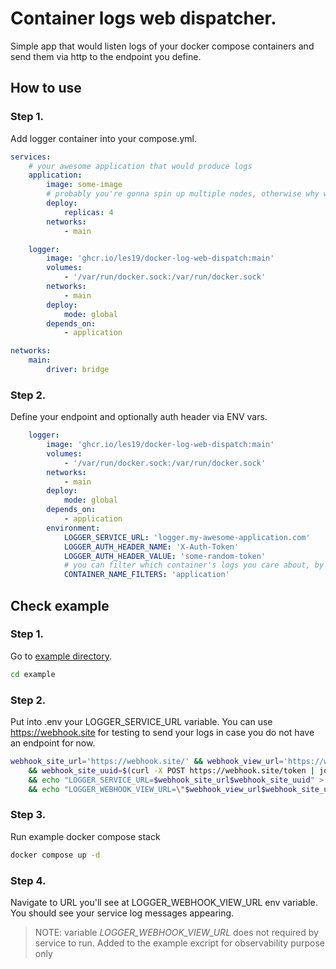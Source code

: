 # Container logs web dispatcher.

Simple app that would listen logs of your docker compose containers and send them via http to the endpoint you define.

## How to use

### Step 1.
Add logger container into your compose.yml.

```yml
services:
    # your awesome application that would produce logs
    application:
        image: some-image
        # probably you're gonna spin up multiple nodes, otherwise why would you need this app at all
        deploy:
            replicas: 4
        networks:
            - main

    logger:
        image: 'ghcr.io/les19/docker-log-web-dispatch:main'
        volumes:
            - '/var/run/docker.sock:/var/run/docker.sock'
        networks:
            - main
        deploy:
            mode: global
        depends_on:
            - application

networks:
    main:
        driver: bridge
```

### Step 2.
Define your endpoint and optionally auth header via ENV vars.
```yml
    logger:
        image: 'ghcr.io/les19/docker-log-web-dispatch:main'
        volumes:
            - '/var/run/docker.sock:/var/run/docker.sock'
        networks:
            - main
        deploy:
            mode: global
        depends_on:
            - application
        environment:
            LOGGER_SERVICE_URL: 'logger.my-awesome-application.com'
            LOGGER_AUTH_HEADER_NAME: 'X-Auth-Token'
            LOGGER_AUTH_HEADER_VALUE: 'some-random-token'
            # you can filter which container's logs you care about, by defining name filter variable
            CONTAINER_NAME_FILTERS: 'application'
```

## Check example

### Step 1.
Go to [example directory](https://github.com/les19/docker-log-web-dispatch/tree/main/example).
```bash
cd example
```

### Step 2.
Put into .env your LOGGER_SERVICE_URL variable.
You can use https://webhook.site for testing to send your logs in case you do not have an endpoint for now.
```bash
webhook_site_url='https://webhook.site/' && webhook_view_url='https://webhook.site/#!/view/' \
    && webhook_site_uuid=$(curl -X POST https://webhook.site/token | jq -r '.uuid') \
    && echo "LOGGER_SERVICE_URL=$webhook_site_url$webhook_site_uuid" > .env \
    && echo "LOGGER_WEBHOOK_VIEW_URL=\"$webhook_view_url$webhook_site_uuid\"" >> .env
```

### Step 3.
Run example docker compose stack
```bash
docker compose up -d
```

### Step 4.
Navigate to URL you'll see at LOGGER_WEBHOOK_VIEW_URL env variable. You should see your service log messages appearing.

> NOTE: variable *LOGGER_WEBHOOK_VIEW_URL* does not required by service to run.
> Added to the example excript for observability purpose only
